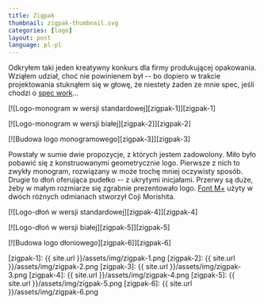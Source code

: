 ```yaml
---
title: Zigpak
thumbnail: zigpak-thumbnail.svg
categories: [logo]
layout: post
language: pl-pl
---
```


Odkryłem taki jeden kreatywny konkurs dla firmy produkującej opakowania. Wziąłem udział, choć nie powinienem był -- bo dopiero w trakcie projektowania stuknąłem się w głowę, że niestety żaden ze mnie spec, jeśli chodzi o [spec work](http://no-spec.com)...

[![Logo-monogram w wersji standardowej][zigpak-1]][zigpak-1]

[![Logo-monogram w wersji białej][zigpak-2]][zigpak-2]

[![Budowa logo monogramowego][zigpak-3]][zigpak-3]

Powstały w sumie dwie propozycje, z których jestem zadowolony. Miło było pobawić się z konstruowanymi geometrycznie logo. Pierwsze z nich to zwykły monogram, rozwiązany w może trochę mniej oczywisty sposób. Drugie to dłoń oferująca pudełko -- z ukrytymi inicjałami. Przerwy są duże, żeby w małym rozmiarze się zgrabnie prezentowało logo. [Font M+](http://mplus-fonts.sourceforge.jp/) użyty w dwóch różnych odmianach stworzył Coji Morishita.

[![Logo-dłoń w wersji standardowej][zigpak-4]][zigpak-4]

[![Logo-dłoń w wersji białej][zigpak-5]][zigpak-5]

[![Budowa logo dłoniowego][zigpak-6]][zigpak-6]

[zigpak-1]: {{ site.url }}/assets/img/zigpak-1.png
[zigpak-2]: {{ site.url }}/assets/img/zigpak-2.png
[zigpak-3]: {{ site.url }}/assets/img/zigpak-3.png
[zigpak-4]: {{ site.url }}/assets/img/zigpak-4.png
[zigpak-5]: {{ site.url }}/assets/img/zigpak-5.png
[zigpak-6]: {{ site.url }}/assets/img/zigpak-6.png
